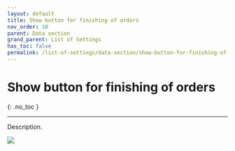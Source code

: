 ```yaml
---
layout: default
title: Show button for finishing of orders
nav_order: 10
parent: Data section
grand_parent: List of Settings
has_toc: false
permalink: /list-of-settings/data-section/show-button-for-finishing-of-orders
---
```


# Show button for finishing of orders
{: .no_toc }

---

Description.

![](/orderlord-help-kds/assets/images/kds/section_kitchen_history_1.png)